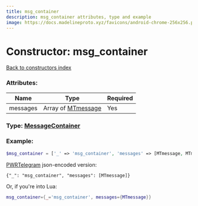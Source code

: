 ```yaml
---
title: msg_container
description: msg_container attributes, type and example
image: https://docs.madelineproto.xyz/favicons/android-chrome-256x256.png
---
```

# Constructor: msg\_container  
[Back to constructors index](index.md)



### Attributes:

| Name     |    Type       | Required |
|----------|---------------|----------|
|messages|Array of [MTmessage](../constructors/MTmessage.md) | Yes|



### Type: [MessageContainer](../types/MessageContainer.md)


### Example:

```php
$msg_container = ['_' => 'msg_container', 'messages' => [MTmessage, MTmessage]];
```  

[PWRTelegram](https://pwrtelegram.xyz) json-encoded version:

```
{"_": "msg_container", "messages": [MTmessage]}
```


Or, if you're into Lua:

```lua
msg_container={_='msg_container', messages={MTmessage}}

```


